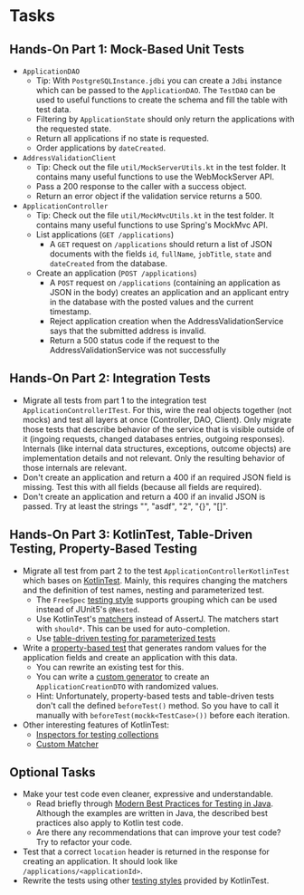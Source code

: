# Tasks

## Hands-On Part 1: Mock-Based Unit Tests

- `ApplicationDAO`
    - Tip: With `PostgreSQLInstance.jdbi` you can create a `Jdbi` instance which can be passed to the `ApplicationDAO`. The `TestDAO` can be used to useful functions to create the schema and fill the table with test data.
    - Filtering by `ApplicationState` should only return the applications with the requested state.
    - Return all applications if no state is requested.
    - Order applications by `dateCreated`.
- `AddressValidationClient`
    - Tip: Check out the file `util/MockServerUtils.kt` in the test folder. It contains many useful functions to use the WebMockServer API.
    - Pass a 200 response to the caller with a success object.
    - Return an error object if the validation service returns a 500.
- `ApplicationController`
    - Tip: Check out the file `util/MockMvcUtils.kt` in the test folder. It contains many useful functions to use Spring's MockMvc API.
    - List applications (`GET /applications`)
        - A `GET` request on `/applications` should return a list of JSON documents with the fields `id`, `fullName`, `jobTitle`, `state` and `dateCreated` from the database. 
    - Create an application (`POST /applications`)
        - A `POST` request on `/applications` (containing an application as JSON in the body) creates an application and an applicant entry in the database with the posted values and the current timestamp.
        - Reject application creation when the AddressValidationService says that the submitted address is invalid.
        - Return a 500 status code if the request to the AddressValidationService was not successfully

    
## Hands-On Part 2: Integration Tests

- Migrate all tests from part 1 to the integration test `ApplicationControllerITest`. For this, wire the real objects together (not mocks) and test all layers at once (Controller, DAO, Client). Only migrate those tests that describe behavior of the service that is visible outside of it (ingoing requests, changed databases entries, outgoing responses). Internals (like internal data structures, exceptions, outcome objects) are implementation details and not relevant. Only the resulting behavior of those internals are relevant.
- Don't create an application and return a 400 if an required JSON field is missing. Test this with all fields (because all fields are required).
- Don't create an application and return a 400 if an invalid JSON is passed. Try at least the strings "", "asdf", "2", "{}", "[]".


## Hands-On Part 3: KotlinTest, Table-Driven Testing, Property-Based Testing

- Migrate all test from part 2 to the test `ApplicationControllerKotlinTest` which bases on [KotlinTest](https://github.com/kotlintest/kotlintest). Mainly, this requires changing the matchers and the definition of test names, nesting and parameterized test.
    - The `FreeSpec` [testing style](https://github.com/kotlintest/kotlintest/blob/master/doc/styles.md) supports grouping which can be used instead of JUnit5's `@Nested`.
    - Use KotlinTest's [matchers](https://github.com/kotlintest/kotlintest/blob/master/doc/matchers.md) instead of AssertJ. The matchers start with `should*`. This can be used for auto-completion.
    - Use [table-driven testing for parameterized tests](https://github.com/kotlintest/kotlintest/blob/master/doc/reference.md#table-driven-testing)
- Write a [property-based test](https://github.com/kotlintest/kotlintest/blob/master/doc/reference.md#property-based-testing-) that generates random values for the application fields and create an application with this data.
    - You can rewrite an existing test for this.
    - You can write a [custom generator](https://github.com/kotlintest/kotlintest/blob/master/doc/reference.md#custom-generators) to create an `ApplicationCreationDTO` with randomized values.
    - Hint: Unfortunately, property-based tests and table-driven tests don't call the defined `beforeTest()` method. So you have to call it manually with `beforeTest(mockk<TestCase>())` before each iteration.  
- Other interesting features of KotlinTest:
    - [Inspectors for testing collections](https://github.com/kotlintest/kotlintest/blob/master/doc/reference.md#inspectors)
    - [Custom Matcher](https://github.com/kotlintest/kotlintest/blob/master/doc/reference.md#custom-matchers)
    
## Optional Tasks

- Make your test code even cleaner, expressive and understandable.
    - Read briefly through [Modern Best Practices for Testing in Java](https://phauer.com/2019/modern-best-practices-testing-java/). Although the examples are written in Java, the described best practices also apply to Kotlin test code. 
    - Are there any recommendations that can improve your test code? Try to refactor your code.
- Test that a correct `location` header is returned in the response for creating an application. It should look like `/applications/<applicationId>`.
- Rewrite the tests using other [testing styles](https://github.com/kotlintest/kotlintest/blob/master/doc/styles.md) provided by KotlinTest.